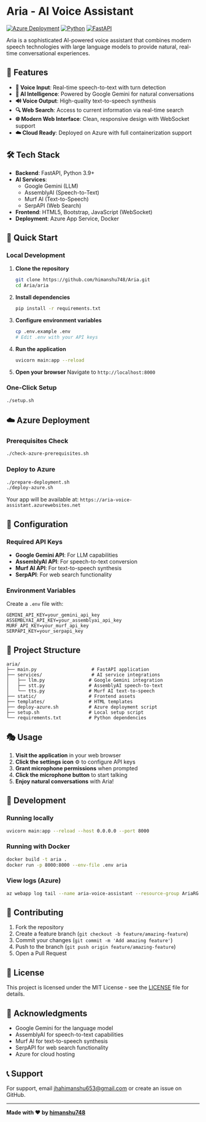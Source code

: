 # Aria - AI Voice Assistant

[![Azure Deployment](https://img.shields.io/badge/Azure-Deployed-blue?logo=microsoft-azure)](https://aria-voice-assistant.azurewebsites.net)
[![Python](https://img.shields.io/badge/Python-3.9+-green?logo=python)](https://python.org)
[![FastAPI](https://img.shields.io/badge/FastAPI-Framework-009688?logo=fastapi)](https://fastapi.tiangolo.com)

Aria is a sophisticated AI-powered voice assistant that combines modern speech technologies with large language models to provide natural, real-time conversational experiences.

## 🎯 Features

- **🎤 Voice Input**: Real-time speech-to-text with turn detection
- **🧠 AI Intelligence**: Powered by Google Gemini for natural conversations
- **🔊 Voice Output**: High-quality text-to-speech synthesis
- **🔍 Web Search**: Access to current information via real-time search
- **🌐 Modern Web Interface**: Clean, responsive design with WebSocket support
- **☁️ Cloud Ready**: Deployed on Azure with full containerization support

## 🛠️ Tech Stack

- **Backend**: FastAPI, Python 3.9+
- **AI Services**: 
  - Google Gemini (LLM)
  - AssemblyAI (Speech-to-Text)
  - Murf AI (Text-to-Speech)
  - SerpAPI (Web Search)
- **Frontend**: HTML5, Bootstrap, JavaScript (WebSocket)
- **Deployment**: Azure App Service, Docker

## 🚀 Quick Start

### Local Development

1. **Clone the repository**
   ```bash
   git clone https://github.com/himanshu748/Aria.git
   cd Aria/aria
   ```

2. **Install dependencies**
   ```bash
   pip install -r requirements.txt
   ```

3. **Configure environment variables**
   ```bash
   cp .env.example .env
   # Edit .env with your API keys
   ```

4. **Run the application**
   ```bash
   uvicorn main:app --reload
   ```

5. **Open your browser**
   Navigate to `http://localhost:8000`

### One-Click Setup
```bash
./setup.sh
```

## ☁️ Azure Deployment

### Prerequisites Check
```bash
./check-azure-prerequisites.sh
```

### Deploy to Azure
```bash
./prepare-deployment.sh
./deploy-azure.sh
```

Your app will be available at: `https://aria-voice-assistant.azurewebsites.net`

## 🔧 Configuration

### Required API Keys

- **Google Gemini API**: For LLM capabilities
- **AssemblyAI API**: For speech-to-text conversion
- **Murf AI API**: For text-to-speech synthesis
- **SerpAPI**: For web search functionality

### Environment Variables

Create a `.env` file with:
```env
GEMINI_API_KEY=your_gemini_api_key
ASSEMBLYAI_API_KEY=your_assemblyai_api_key
MURF_API_KEY=your_murf_api_key
SERPAPI_KEY=your_serpapi_key
```

## 📁 Project Structure

```
aria/
├── main.py                    # FastAPI application
├── services/                  # AI service integrations
│   ├── llm.py                # Google Gemini integration
│   ├── stt.py                # AssemblyAI speech-to-text
│   └── tts.py                # Murf AI text-to-speech
├── static/                   # Frontend assets
├── templates/                # HTML templates
├── deploy-azure.sh           # Azure deployment script
├── setup.sh                  # Local setup script
└── requirements.txt          # Python dependencies
```

## 🎭 Usage

1. **Visit the application** in your web browser
2. **Click the settings icon** ⚙️ to configure API keys
3. **Grant microphone permissions** when prompted
4. **Click the microphone button** to start talking
5. **Enjoy natural conversations** with Aria!

## 🔄 Development

### Running locally
```bash
uvicorn main:app --reload --host 0.0.0.0 --port 8000
```

### Running with Docker
```bash
docker build -t aria .
docker run -p 8000:8000 --env-file .env aria
```

### View logs (Azure)
```bash
az webapp log tail --name aria-voice-assistant --resource-group AriaRG
```

## 🤝 Contributing

1. Fork the repository
2. Create a feature branch (`git checkout -b feature/amazing-feature`)
3. Commit your changes (`git commit -m 'Add amazing feature'`)
4. Push to the branch (`git push origin feature/amazing-feature`)
5. Open a Pull Request

## 📄 License

This project is licensed under the MIT License - see the [LICENSE](LICENSE) file for details.

## 🙏 Acknowledgments

- Google Gemini for the language model
- AssemblyAI for speech-to-text capabilities
- Murf AI for text-to-speech synthesis
- SerpAPI for web search functionality
- Azure for cloud hosting

## 📞 Support

For support, email jhahimanshu653@gmail.com or create an issue on GitHub.

---

**Made with ❤️ by [himanshu748](https://github.com/himanshu748)**

